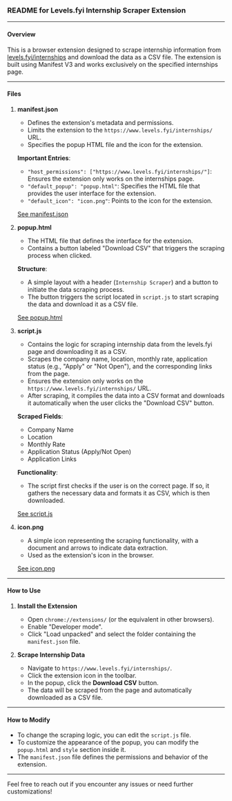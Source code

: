 ### README for **Levels.fyi Internship Scraper Extension**

---

#### **Overview**
This is a browser extension designed to scrape internship information from [levels.fyi/internships](https://www.levels.fyi/internships/) and download the data as a CSV file. The extension is built using Manifest V3 and works exclusively on the specified internships page.

---

#### **Files**

1. **manifest.json**
   - Defines the extension's metadata and permissions.
   - Limits the extension to the `https://www.levels.fyi/internships/` URL.
   - Specifies the popup HTML file and the icon for the extension.

   **Important Entries**:
   - `"host_permissions": ["https://www.levels.fyi/internships/"]`: Ensures the extension only works on the internships page.
   - `"default_popup": "popup.html"`: Specifies the HTML file that provides the user interface for the extension.
   - `"default_icon": "icon.png"`: Points to the icon for the extension.

   [See manifest.json](79)

2. **popup.html**
   - The HTML file that defines the interface for the extension.
   - Contains a button labeled "Download CSV" that triggers the scraping process when clicked.

   **Structure**:
   - A simple layout with a header (`Internship Scraper`) and a button to initiate the data scraping process.
   - The button triggers the script located in `script.js` to start scraping the data and download it as a CSV file.

   [See popup.html](80)

3. **script.js**
   - Contains the logic for scraping internship data from the levels.fyi page and downloading it as a CSV.
   - Scrapes the company name, location, monthly rate, application status (e.g., "Apply" or "Not Open"), and the corresponding links from the page.
   - Ensures the extension only works on the `https://www.levels.fyi/internships/` URL.
   - After scraping, it compiles the data into a CSV format and downloads it automatically when the user clicks the "Download CSV" button.

   **Scraped Fields**:
   - Company Name
   - Location
   - Monthly Rate
   - Application Status (Apply/Not Open)
   - Application Links

   **Functionality**:
   - The script first checks if the user is on the correct page. If so, it gathers the necessary data and formats it as CSV, which is then downloaded.

   [See script.js](79)

4. **icon.png**
   - A simple icon representing the scraping functionality, with a document and arrows to indicate data extraction.
   - Used as the extension's icon in the browser.

   [See icon.png](79)

---

#### **How to Use**

1. **Install the Extension**
   - Open `chrome://extensions/` (or the equivalent in other browsers).
   - Enable "Developer mode".
   - Click "Load unpacked" and select the folder containing the `manifest.json` file.

2. **Scrape Internship Data**
   - Navigate to `https://www.levels.fyi/internships/`.
   - Click the extension icon in the toolbar.
   - In the popup, click the **Download CSV** button.
   - The data will be scraped from the page and automatically downloaded as a CSV file.

---

#### **How to Modify**
- To change the scraping logic, you can edit the `script.js` file.
- To customize the appearance of the popup, you can modify the `popup.html` and `style` section inside it.
- The `manifest.json` file defines the permissions and behavior of the extension.

---

Feel free to reach out if you encounter any issues or need further customizations!
